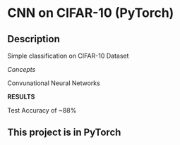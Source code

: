 # CNN on CIFAR-10 (PyTorch)
## Description
Simple classification on CIFAR-10 Dataset

*Concepts*

Convunational Neural Networks

**RESULTS**

Test Accuracy of ~88%

## This project is in PyTorch

